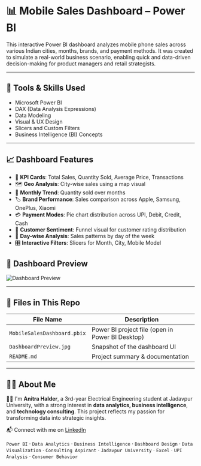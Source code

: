 # 📊 Mobile Sales Dashboard – Power BI

This interactive Power BI dashboard analyzes mobile phone sales across various Indian cities, months, brands, and payment methods. It was created to simulate a real-world business scenario, enabling quick and data-driven decision-making for product managers and retail strategists.

---

## 🔧 Tools & Skills Used
- Microsoft Power BI  
- DAX (Data Analysis Expressions)  
- Data Modeling  
- Visual & UX Design  
- Slicers and Custom Filters  
- Business Intelligence (BI) Concepts

---

## 📈 Dashboard Features
- 📌 **KPI Cards**: Total Sales, Quantity Sold, Average Price, Transactions  
- 🗺️ **Geo Analysis**: City-wise sales using a map visual  
- 📅 **Monthly Trend**: Quantity sold over months  
- 🏷️ **Brand Performance**: Sales comparison across Apple, Samsung, OnePlus, Xiaomi  
- 💳 **Payment Modes**: Pie chart distribution across UPI, Debit, Credit, Cash  
- 🌟 **Customer Sentiment**: Funnel visual for customer rating distribution  
- 📆 **Day-wise Analysis**: Sales patterns by day of the week  
- 🎛️ **Interactive Filters**: Slicers for Month, City, Mobile Model  


## 📸 Dashboard Preview

![Dashboard Preview](DashboardPreview.jpg)

---

## 📁 Files in This Repo
| File Name | Description |
|-----------|-------------|
| `MobileSalesDashboard.pbix` | Power BI project file (open in Power BI Desktop) |
| `DashboardPreview.jpg` | Snapshot of the dashboard UI |
| `README.md` | Project summary & documentation |

---

## 🙋‍♀️ About Me

👩‍💻 I'm **Anitra Halder**, a 3rd-year Electrical Engineering student at Jadavpur University, with a strong interest in **data analytics, business intelligence**, and **technology consulting**. This project reflects my passion for transforming data into strategic insights.

📬 Connect with me on [LinkedIn](https://www.linkedin.com/in/anitra-halder-0b6a4b323)

`Power BI` · `Data Analytics` · `Business Intelligence` · `Dashboard Design` · `Data Visualization` · `Consulting Aspirant` · `Jadavpur University` · `Excel` · `UPI Analysis` · `Consumer Behavior`
